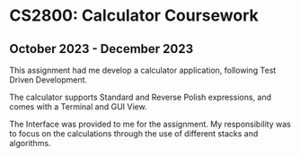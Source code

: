 # CS2800: Calculator Coursework
## October 2023 - December 2023

This assignment had me develop a calculator application, following Test Driven Development.

The calculator supports Standard and Reverse Polish expressions, and comes with a Terminal and GUI View.

The Interface was provided to me for the assignment. My responsibility was to focus on the calculations through the use of different stacks and algorithms.

